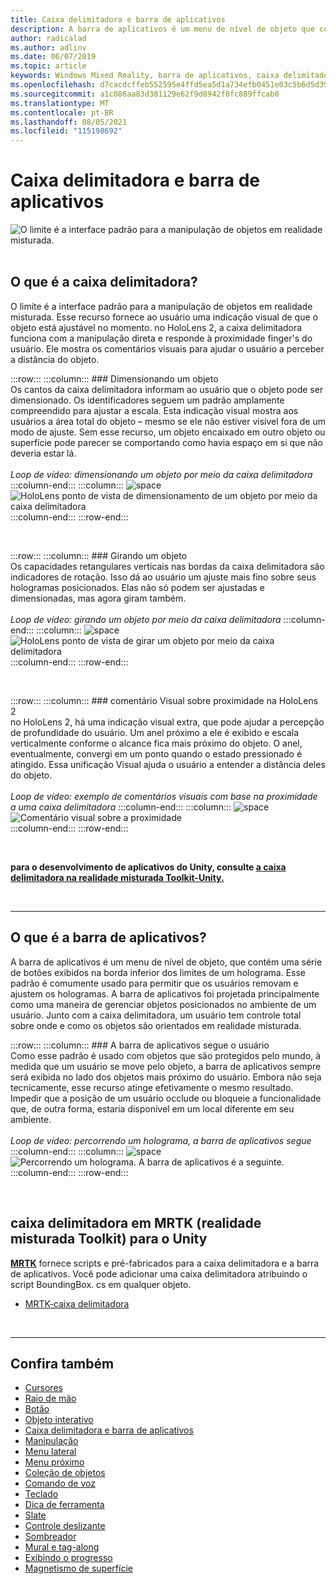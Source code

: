 ```yaml
---
title: Caixa delimitadora e barra de aplicativos
description: A barra de aplicativos é um menu de nível de objeto que contém uma série de botões exibidos na borda inferior dos limites de um holograma.
author: radicalad
ms.author: adlinv
ms.date: 06/07/2019
ms.topic: article
keywords: Windows Mixed Reality, barra de aplicativos, caixa delimitadora, headset de realidade misturada, headset de realidade mista do Windows, headset da realidade virtual, HoloLens, MRTK, realidade misturada Toolkit
ms.openlocfilehash: d7cacdcffeb552595e4ffd5ea5d1a734efb0451e03c5b6d5d39e5ea8caf3bd94
ms.sourcegitcommit: a1c086aa83d381129e62f9d8942f0fc889ffcab0
ms.translationtype: MT
ms.contentlocale: pt-BR
ms.lasthandoff: 08/05/2021
ms.locfileid: "115198692"
---
```

# <a name="bounding-box-and-app-bar"></a>Caixa delimitadora e barra de aplicativos
![O limite é a interface padrão para a manipulação de objetos em realidade misturada.](images/UX_Hero_BoundingBox.jpg)<br>
<br>

## <a name="what-is-the-bounding-box"></a>O que é a caixa delimitadora?

O limite é a interface padrão para a manipulação de objetos em realidade misturada. Esse recurso fornece ao usuário uma indicação visual de que o objeto está ajustável no momento. no HoloLens 2, a caixa delimitadora funciona com a manipulação direta e responde à proximidade finger's do usuário. Ele mostra os comentários visuais para ajudar o usuário a perceber a distância do objeto.

:::row:::
    :::column:::
        ### <a name="scaling-an-objectbr"></a>Dimensionando um objeto<br>
        Os cantos da caixa delimitadora informam ao usuário que o objeto pode ser dimensionado. Os identificadores seguem um padrão amplamente compreendido para ajustar a escala. Esta indicação visual mostra aos usuários a área total do objeto – mesmo se ele não estiver visível fora de um modo de ajuste. Sem esse recurso, um objeto encaixado em outro objeto ou superfície pode parecer se comportando como havia espaço em si que não deveria estar lá.<br>
        <br>
        *Loop de vídeo: dimensionando um objeto por meio da caixa delimitadora*
    :::column-end:::
        :::column:::
        ![space](images/spacer-20x582.png)<br>
       ![HoloLens ponto de vista de dimensionamento de um objeto por meio da caixa delimitadora](images/HoloLens2_BoundingBox.gif)<br>
    :::column-end:::
:::row-end:::

<br>

:::row:::
    :::column:::
        ### <a name="rotating-an-objectbr"></a>Girando um objeto<br>
        Os capacidades retangulares verticais nas bordas da caixa delimitadora são indicadores de rotação. Isso dá ao usuário um ajuste mais fino sobre seus hologramas posicionados. Elas não só podem ser ajustadas e dimensionadas, mas agora giram também.<br>
        <br>
        *Loop de vídeo: girando um objeto por meio da caixa delimitadora*
    :::column-end:::
        :::column:::
        ![space](images/spacer-20x582.png)<br>
       ![HoloLens ponto de vista de girar um objeto por meio da caixa delimitadora](images/HoloLens2_BoundingBox_Rotate.gif)<br>
    :::column-end:::
:::row-end:::

<br>

:::row:::
    :::column:::
        ### <a name="visual-feedback-on-hand-proximity-on-hololens-2br"></a>comentário Visual sobre proximidade na HoloLens 2<br>
        no HoloLens 2, há uma indicação visual extra, que pode ajudar a percepção de profundidade do usuário. Um anel próximo a ele é exibido e escala verticalmente conforme o alcance fica mais próximo do objeto. O anel, eventualmente, convergi em um ponto quando o estado pressionado é atingido. Essa unificação Visual ajuda o usuário a entender a distância deles do objeto.<br>
        <br>
        *Loop de vídeo: exemplo de comentários visuais com base na proximidade a uma caixa delimitadora*
    :::column-end:::
        :::column:::
        ![space](images/spacer-20x582.png)<br>
       ![Comentário visual sobre a proximidade](images/HoloLens2_Proximity.gif)<br>
    :::column-end:::
:::row-end:::

<br>

**para o desenvolvimento de aplicativos do Unity, consulte [a caixa delimitadora na realidade misturada Toolkit-Unity.](/windows/mixed-reality/mrtk-unity/features/ux-building-blocks/bounding-box)**

<br>

---

## <a name="what-is-the-app-bar"></a>O que é a barra de aplicativos?

A barra de aplicativos é um menu de nível de objeto, que contém uma série de botões exibidos na borda inferior dos limites de um holograma. Esse padrão é comumente usado para permitir que os usuários removam e ajustem os hologramas. A barra de aplicativos foi projetada principalmente como uma maneira de gerenciar objetos posicionados no ambiente de um usuário. Junto com a caixa delimitadora, um usuário tem controle total sobre onde e como os objetos são orientados em realidade misturada.

:::row:::
    :::column:::
        ### <a name="the-app-bar-follows-the-userbr"></a>A barra de aplicativos segue o usuário<br>
        Como esse padrão é usado com objetos que são protegidos pelo mundo, à medida que um usuário se move pelo objeto, a barra de aplicativos sempre será exibida no lado dos objetos mais próximo do usuário. Embora não seja tecnicamente, esse recurso atinge efetivamente o mesmo resultado. Impedir que a posição de um usuário occlude ou bloqueie a funcionalidade que, de outra forma, estaria disponível em um local diferente em seu ambiente. <br>
        <br>
        *Loop de vídeo: percorrendo um holograma, a barra de aplicativos segue*
    :::column-end:::
        :::column:::
        ![space](images/spacer-20x582.png)<br>
       ![Percorrendo um holograma. A barra de aplicativos é a seguinte.](images/HoloLens2_AppBarFollowing.gif)<br>
    :::column-end:::
:::row-end:::

<br>


## <a name="bounding-box-in-mrtk-mixed-reality-toolkit-for-unity"></a>caixa delimitadora em MRTK (realidade misturada Toolkit) para o Unity
**[MRTK](https://github.com/Microsoft/MixedRealityToolkit-Unity)** fornece scripts e pré-fabricados para a caixa delimitadora e a barra de aplicativos. Você pode adicionar uma caixa delimitadora atribuindo o script BoundingBox. cs em qualquer objeto.

* [MRTK-caixa delimitadora](/windows/mixed-reality/mrtk-unity/features/ux-building-blocks/bounding-box)


<br>

---


## <a name="see-also"></a>Confira também

* [Cursores](cursors.md)
* [Raio de mão](point-and-commit.md)
* [Botão](button.md)
* [Objeto interativo](interactable-object.md)
* [Caixa delimitadora e barra de aplicativos](app-bar-and-bounding-box.md)
* [Manipulação](direct-manipulation.md)
* [Menu lateral](hand-menu.md)
* [Menu próximo](near-menu.md)
* [Coleção de objetos](object-collection.md)
* [Comando de voz](voice-input.md)
* [Teclado](keyboard.md)
* [Dica de ferramenta](tooltip.md)
* [Slate](slate.md)
* [Controle deslizante](slider.md)
* [Sombreador](shader.md)
* [Mural e tag-along](billboarding-and-tag-along.md)
* [Exibindo o progresso](progress.md)
* [Magnetismo de superfície](surface-magnetism.md)